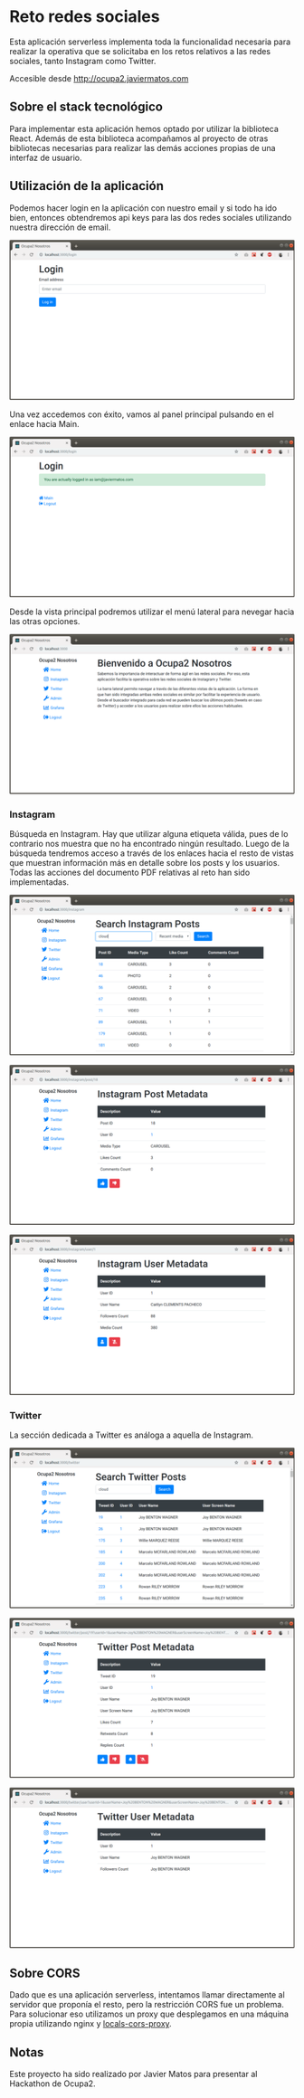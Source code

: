 
# Reto redes sociales

Esta aplicación serverless implementa toda la funcionalidad necesaria para realizar la operativa que se solicitaba en
los retos relativos a las redes sociales, tanto Instagram como Twitter.

Accesible desde http://ocupa2.javiermatos.com

## Sobre el stack tecnológico

Para implementar esta aplicación hemos optado por utilizar la biblioteca React. Además de esta biblioteca acompañamos
al proyecto de otras bibliotecas necesarias para realizar las demás acciones propias de una interfaz de usuario.


## Utilización de la aplicación

Podemos hacer login en la aplicación con nuestro email y si todo ha ido bien, entonces obtendremos api keys para las
dos redes sociales utilizando nuestra dirección de email.

![](docs/frontend_login.png)

Una vez accedemos con éxito, vamos al panel principal pulsando en el enlace hacia Main.

![](docs/frontend_login_success.png)

Desde la vista principal podremos utilizar el menú lateral para nevegar hacia las otras opciones.

![](docs/frontend_main.png)


### Instagram

Búsqueda en Instagram. Hay que utilizar alguna etiqueta válida, pues de lo contrario nos muestra que no ha encontrado
ningún resultado. Luego de la búsqueda tendremos acceso a través de los enlaces hacia el resto de vistas que muestran
información más en detalle sobre los posts y los usuarios. Todas las acciones del documento PDF relativas al reto han
sido implementadas.

![](docs/frontend_instagram_search.png)

![](docs/frontend_instagram_post.png)

![](docs/frontend_instagram_user.png)


### Twitter

La sección dedicada a Twitter es análoga a aquella de Instagram.

![](docs/frontend_twitter_search.png)

![](docs/frontend_twitter_post.png)

![](docs/frontend_twitter_user.png)


## Sobre CORS

Dado que es una aplicación serverless, intentamos llamar directamente al servidor que proponía el resto, pero la
restricción CORS fue un problema. Para solucionar eso utilizamos un proxy que desplegamos en una máquina propia
utilizando nginx y [locals-cors-proxy](https://github.com/garmeeh/local-cors-proxy).


## Notas

Este proyecto ha sido realizado por Javier Matos para presentar al Hackathon de Ocupa2.
